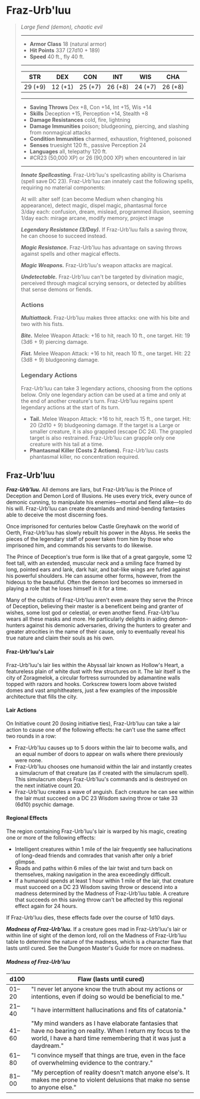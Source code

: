 # Fraz-Urb'luu
>*Large fiend (demon), chaotic evil*
>___
>- **Armor Class** 18 (natural armor)
>- **Hit Points** 337 (27d10 + 189)
>- **Speed** 40 ft., fly 40 ft.
>___
>|STR|DEX|CON|INT|WIS|CHA|
>|:---:|:---:|:---:|:---:|:---:|:---:|
>|29 (+9)|12 (+1)|25 (+7)|26 (+8)|24 (+7)|26 (+8)|
>___
>- **Saving Throws** Dex +8, Con +14, Int +15, Wis +14
>- **Skills** Deception +15, Perception +14, Stealth +8
>- **Damage Resistances** cold, fire, lightning
>- **Damage Immunities** poison; bludgeoning, piercing, and slashing from nonmagical attacks
>- **Condition Immunities** charmed, exhaustion, frightened, poisoned
>- **Senses** truesight 120 ft., passive Perception 24
>- **Languages** all, telepathy 120 ft.
>- #CR23 (50,000 XP) or 26 (90,000 XP) when encountered in lair
>___
>***Innate Spellcasting.*** Fraz-Urb'luu's spellcasting ability is Charisma (spell save DC 23). Fraz-Urb'luu can innately cast the following spells, requiring no material components:  
>
>At will: alter self (can become Medium when changing his appearance), detect magic, dispel magic, phantasmal force  
>3/day each: confusion, dream, mislead, programmed illusion, seeming  
>1/day each: mirage arcane, modify memory, project image  
>
>
>***Legendary Resistance (3/Day).*** If Fraz-Urb'luu fails a saving throw, he can choose to succeed instead.  
>
>***Magic Resistance.*** Fraz-Urb'luu has advantage on saving throws against spells and other magical effects.  
>
>***Magic Weapons.*** Fraz-Urb'luu's weapon attacks are magical.  
>
>***Undetectable.*** Fraz-Urb'luu can't be targeted by divination magic, perceived through magical scrying sensors, or detected by abilities that sense demons or fiends.  
>
>### Actions
>***Multiattack.*** Fraz-Urb'luu makes three attacks: one with his bite and two with his fists.  
>
>***Bite.*** Melee Weapon Attack: +16 to hit, reach 10 ft., one target. Hit: 19 (3d6 + 9) piercing damage.  
>
>***Fist.*** Melee Weapon Attack: +16 to hit, reach 10 ft., one target. Hit: 22 (3d8 + 9) bludgeoning damage.  
>
>### Legendary Actions
>Fraz-Urb'luu can take 3 legendary actions, choosing from the options below. Only one legendary action can be used at a time and only at the end of another creature's turn. Fraz-Urb'luu regains spent legendary actions at the start of its turn.
>
>- **Tail.** Melee Weapon Attack: +16 to hit, reach 15 ft., one target. Hit: 20 (2d10 + 9) bludgeoning damage. If the target is a Large or smaller creature, it is also grappled (escape DC 24). The grappled target is also restrained. Fraz-Urb'luu can grapple only one creature with his tail at a time.
>- **Phantasmal Killer (Costs 2 Actions).** Fraz-Urb'luu casts phantasmal killer, no concentration required.

## Fraz-Urb'luu

***Fraz-Urb'luu.*** All demons are liars, but Fraz-Urb'luu is the Prince of Deception and Demon Lord of Illusions. He uses every trick, every ounce of demonic cunning, to manipulate his enemies—mortal and fiend alike—to do his will. Fraz-Urb'luu can create dreamlands and mind-bending fantasies able to deceive the most discerning foes.

Once imprisoned for centuries below Castle Greyhawk on the world of Oerth, Fraz-Urb'luu has slowly rebuilt his power in the Abyss. He seeks the pieces of the legendary staff of power taken from him by those who imprisoned him, and commands his servants to do likewise.

The Prince of Deception's true form is like that of a great gargoyle, some 12 feet tall, with an extended, muscular neck and a smiling face framed by long, pointed ears and lank, dark hair, and bat-like wings are furled against his powerful shoulders. He can assume other forms, however, from the hideous to the beautiful. Often the demon lord becomes so immersed in playing a role that he loses himself in it for a time.

Many of the cultists of Fraz-Urb'luu aren't even aware they serve the Prince of Deception, believing their master is a beneficent being and granter of wishes, some lost god or celestial, or even another fiend. Fraz-Urb'luu wears all these masks and more. He particularly delights in aiding demon-hunters against his demonic adversaries, driving the hunters to greater and greater atrocities in the name of their cause, only to eventually reveal his true nature and claim their souls as his own.

#### Fraz-Urb'luu's Lair
Fraz-Urb'luu's lair lies within the Abyssal lair known as Hollow's Heart, a featureless plain of white dust with few structures on it. The lair itself is the city of Zoragmelok, a circular fortress surrounded by adamantine walls topped with razors and hooks. Corkscrew towers loom above twisted domes and vast amphitheaters, just a few examples of the impossible architecture that fills the city.

#### Lair Actions
On Initiative count 20 (losing initiative ties), Fraz-Urb'luu can take a lair action to cause one of the following effects: he can't use the same effect two rounds in a row:

- Fraz-Urb'luu causes up to 5 doors within the lair to become walls, and an equal number of doors to appear on walls where there previously were none.
- Fraz-Urb'luu chooses one humanoid within the lair and instantly creates a simulacrum of that creature (as if created with the simulacrum spell). This simulacrum obeys Fraz-Urb'luu's commands and is destroyed on the next initiative count 20.
- Fraz-Urb'luu creates a wave of anguish. Each creature he can see within the lair must succeed on a DC 23 Wisdom saving throw or take 33 (6d10) psychic damage.

#### Regional Effects
The region containing Fraz-Urb'luu's lair is warped by his magic, creating one or more of the following effects:

- Intelligent creatures within 1 mile of the lair frequently see hallucinations of long-dead friends and comrades that vanish after only a brief glimpse.
- Roads and paths within 6 miles of the lair twist and turn back on themselves, making navigation in the area exceedingly difficult.
- If a humanoid spends at least 1 hour within 1 mile of the lair, that creature must succeed on a DC 23 Wisdom saving throw or descend into a madness determined by the Madness of Fraz-Urb'luu table. A creature that succeeds on this saving throw can't be affected by this regional effect again for 24 hours.

If Fraz-Urb'luu dies, these effects fade over the course of 1d10 days.

***Madness of Fraz-Urb'luu.*** If a creature goes mad in Fraz-Urb'luu's lair or within line of sight of the demon lord, roll on the Madness of Fraz-Urb'luu table to determine the nature of the madness, which is a character flaw that lasts until cured. See the Dungeon Master's Guide for more on madness.

##### Madness of Fraz-Urb'luu
| d100 | Flaw (lasts until cured) |
|---|---|
| 01–20 | "I never let anyone know the truth about my actions or intentions, even if doing so would be beneficial to me." |
| 21–40 | "I have intermittent hallucinations and fits of catatonia." |
| 41–60 | "My mind wanders as I have elaborate fantasies that have no bearing on reality. When I return my focus to the world, I have a hard time remembering that it was just a daydream." |
| 61–80 | "I convince myself that things are true, even in the face of overwhelming evidence to the contrary." |
| 81–00 | "My perception of reality doesn't match anyone else's. It makes me prone to violent delusions that make no sense to anyone else." |